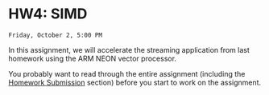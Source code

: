 # HW4: SIMD

```{admonition} Due
Friday, October 2, 5:00 PM
```
In this assignment, we will accelerate the streaming application from last homework using the ARM NEON vector processor.

You probably want to read through the entire assignment (including the
[Homework Submission](homework_submission) section) before you start to work on the assignment. 